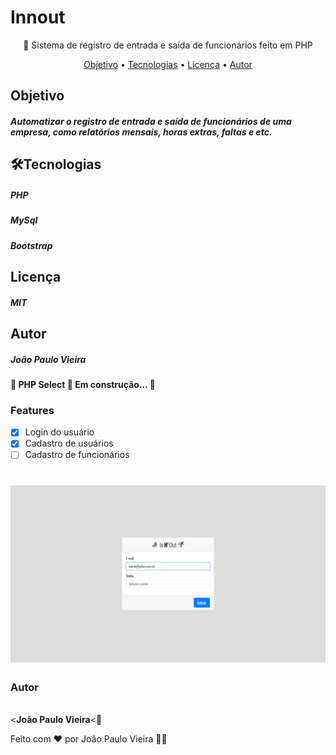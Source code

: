 # Innout
<p align="center"> 🚀 Sistema de registro de entrada e saída de funcionários feito em PHP</p>

<p align="center">
 <a href="#objetivo">Objetivo</a> •
 <a href="#tecnologias">Tecnologias</a> • 
 <a href="#licenc-a">Licença</a> • 
 <a href="#autor">Autor</a>
</p>

<div id="objetivo">
 <h2>Objetivo</h2>
<h5>Automatizar o registro de entrada e saída de funcionários de uma empresa, como relatórios mensais, horas extras, faltas e etc.<h5>
 </div>
 
 <div id="tecnologias">
 <h2>🛠Tecnologias</h2>
  <h5>PHP<h5>
  <h5>MySql<h5>
  <h5>Bootstrap<h5>
 </div>
   
  <div id="licenc-a">
   <h2>Licença</h2>
    <h5>MIT<h5>
  </div>
     
   <div id="autor">
   <h2>Autor</h2>
    <h5>João Paulo Vieira<h5>
  </div>
     
 <h4> 
	🚧  PHP Select 🚀 Em construção...  🚧
</h4>

### Features

- [x] Login do usuário
- [x] Cadastro de usuários
- [ ] Cadastro de funcionários

<h1 align="center">
  <img alt="Login" title="#Login" src="./public/assets/screenshots/innout-login.png" />
</h1>

### Autor

 <img style="border-radius: 50%;" src="https://avatars0.githubusercontent.com/u/29737198?s=460&u=ee291d8e2af73d2411363317b8e8e33a2b07bdd8&v=4" width="100px;" alt=""/>
 <br>
 <<b>João Paulo Vieira</b><🚀
 
  
  
Feito com ❤️ por João Paulo Vieira 👋🏽 

